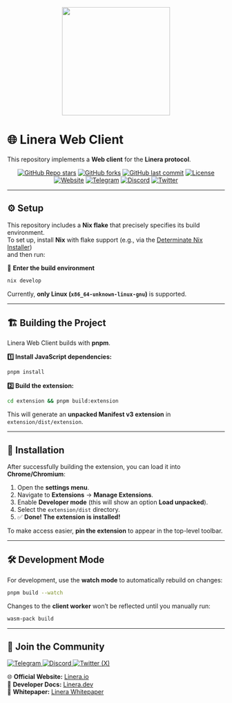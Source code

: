 <div align="center">
  <img src="extension/public/assets/linera/Linera_FullColor_H.svg" width="250">
</div>

# 🌐 **Linera Web Client**  

This repository implements a **Web client** for the **Linera protocol**.

<div align="center">

[![GitHub Repo stars](https://img.shields.io/github/stars/linera-io/linera-web?logo=github&color=yellow)](https://github.com/linera-io/linera-web/stargazers)
[![GitHub forks](https://img.shields.io/github/forks/linera-io/linera-web?logo=github&color=blue)](https://github.com/linera-io/linera-web/network/members)
[![GitHub last commit](https://img.shields.io/github/last-commit/linera-io/linera-web?logo=git)](https://github.com/linera-io/linera-web/commits/main)
[![License](https://img.shields.io/badge/license-Apache-green.svg)](LICENSE)[![Website](https://img.shields.io/badge/Website-Linera.io-blue?style=flat&logo=google-chrome)](https://linera.io)
[![Telegram](https://img.shields.io/badge/Telegram-26A5E4?logo=telegram&logoColor=white)](https://t.me/linera_io)
[![Discord](https://img.shields.io/badge/Discord-5865F2?logo=discord&logoColor=white)](https://discord.gg/linera)
[![Twitter](https://img.shields.io/twitter/follow/linera_io?style=social)](https://x.com/linera_io)


</div>

---

## ⚙️ **Setup**  

This repository includes a **Nix flake** that precisely specifies its build environment.  
To set up, install **Nix** with flake support (e.g., via the [Determinate Nix Installer](https://github.com/DeterminateSystems/nix-installer))  
and then run:

📌 **Enter the build environment**  

```bash
nix develop
```

Currently, **only Linux (`x86_64-unknown-linux-gnu`)** is supported.

---

## 🏗 **Building the Project**  

Linera Web Client builds with **pnpm**.

**1️⃣ Install JavaScript dependencies:**

```bash
pnpm install
```

**2️⃣ Build the extension:**  

```bash 
cd extension && pnpm build:extension
 ```

This will generate an **unpacked Manifest v3 extension** in `extension/dist/extension`.

---

## 🚀 **Installation**  

After successfully building the extension, you can load it into **Chrome/Chromium**:  

1. Open the **settings menu**.  
2. Navigate to **Extensions** → **Manage Extensions**.  
3. Enable **Developer mode** (this will show an option **Load unpacked**).  
4. Select the `extension/dist` directory.  
5. ✅ **Done! The extension is installed!**  

To make access easier, **pin the extension** to appear in the top-level toolbar.

---

## 🛠 **Development Mode**  

For development, use the **watch mode** to automatically rebuild on changes:  

```bash 
pnpm build --watch
```

Changes to the **client worker** won’t be reflected until you manually run:  

```bash 
wasm-pack build
```

---

## 💬 **Join the Community**  

<p align="left">
  <a href="https://t.me/linera_io">
    <img src="https://img.shields.io/badge/Telegram-26A5E4?logo=telegram&logoColor=white&style=for-the-badge" alt="Telegram">
  </a>
  <a href="https://discord.gg/linera">
    <img src="https://img.shields.io/badge/Discord-5865F2?logo=discord&logoColor=white&style=for-the-badge" alt="Discord">
  </a>
  <a href="https://x.com/linera_io">
    <img src="https://img.shields.io/badge/Twitter-000000?logo=x&logoColor=white&style=for-the-badge" alt="Twitter (X)">
  </a>
</p>

🌐 **Official Website:** [Linera.io](https://linera.io)  
📂 **Developer Docs:** [Linera.dev](https://linera.dev)  
📖 **Whitepaper:** [Linera Whitepaper](https://linera.io/whitepaper)  
